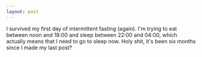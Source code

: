 ```yaml
---
layout: post
---
```


I survived my first day of intermittent fasting (again). I'm trying to eat between noon and 18:00 and sleep between 22:00 and 04:00, which actually means that I need to go to sleep now. Holy shit, it's been six months since I made my last post?
